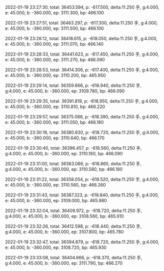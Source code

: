 2022-01-19 23:27:30, total: 36453.594, p: -617.500, delta:11.250 手, g:4.000, e: 45.000, b: -360.000, ep: 3111.300, bp: 466.100

2022-01-19 23:27:51, total: 36463.297, p: -617.300, delta:11.250 手, g:4.000, e: 45.000, b: -360.000, ep: 3111.500, bp: 466.100

2022-01-19 23:28:12, total: 36418.615, p: -618.050, delta:11.250 手, g:4.000, e: 45.000, b: -360.000, ep: 3111.070, bp: 466.140

2022-01-19 23:28:33, total: 36441.623, p: -617.450, delta:11.250 手, g:4.000, e: 45.000, b: -360.000, ep: 3111.270, bp: 466.090

2022-01-19 23:28:53, total: 36414.306, p: -617.400, delta:11.250 手, g:4.000, e: 45.000, b: -360.000, ep: 3110.200, bp: 465.950

2022-01-19 23:29:14, total: 36359.666, p: -618.940, delta:11.250 手, g:4.000, e: 45.000, b: -360.000, ep: 3109.780, bp: 466.090

2022-01-19 23:29:35, total: 36391.819, p: -618.950, delta:11.250 手, g:4.000, e: 45.000, b: -360.000, ep: 3110.810, bp: 466.220

2022-01-19 23:29:57, total: 36375.088, p: -618.390, delta:11.250 手, g:4.000, e: 45.000, b: -360.000, ep: 3111.050, bp: 466.180

2022-01-19 23:30:18, total: 36380.830, p: -618.720, delta:11.250 手, g:4.000, e: 45.000, b: -360.000, ep: 3110.640, bp: 466.170

2022-01-19 23:30:40, total: 36396.457, p: -618.560, delta:11.250 手, g:4.000, e: 45.000, b: -360.000, ep: 3110.160, bp: 466.090

2022-01-19 23:31:00, total: 36383.066, p: -618.860, delta:11.250 手, g:4.000, e: 45.000, b: -360.000, ep: 3110.580, bp: 466.180

2022-01-19 23:31:22, total: 36358.054, p: -619.520, delta:11.250 手, g:4.000, e: 45.000, b: -360.000, ep: 3110.560, bp: 466.260

2022-01-19 23:31:43, total: 36387.323, p: -618.840, delta:11.250 手, g:4.000, e: 45.000, b: -360.000, ep: 3109.000, bp: 465.980

2022-01-19 23:32:04, total: 36409.972, p: -618.720, delta:11.250 手, g:4.000, e: 45.000, b: -360.000, ep: 3108.560, bp: 465.910

2022-01-19 23:32:26, total: 36412.598, p: -618.440, delta:11.250 手, g:4.000, e: 45.000, b: -360.000, ep: 3107.800, bp: 465.780

2022-01-19 23:32:47, total: 36394.879, p: -618.720, delta:11.250 手, g:4.000, e: 45.000, b: -360.000, ep: 3108.720, bp: 465.930

2022-01-19 23:33:08, total: 36404.666, p: -618.370, delta:11.250 手, g:4.000, e: 45.000, b: -360.000, ep: 3111.790, bp: 466.270